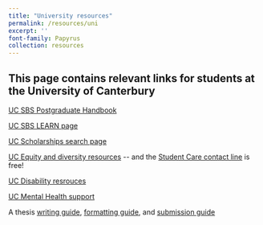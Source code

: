 ```yaml
---
title: "University resources"
permalink: /resources/uni
excerpt: ''
font-family: Papyrus
collection: resources
---
```


## This page  contains relevant links for students at the University of Canterbury

[UC SBS Postgraduate Handbook](http://www.canterbury.ac.nz/media/documents/postgraduate-/information-sheets/UC-biological-Sciences-pgrad-handbook.pdf)

[UC SBS LEARN page](https://learn.canterbury.ac.nz/course/view.php?id=4679)

[UC Scholarships search page](http://www.canterbury.ac.nz/scholarshipsearch/ScholarshipResults.aspx?Level=PG&College=SCIE&Subject=BIOL&Application=APPLREQ&IncludeGeneral=1)

[UC Equity and diversity resources](http://www.canterbury.ac.nz/support/equity/) -- and the [Student Care contact line](http://www.canterbury.ac.nz/support/needtotalk/) is free! 

[UC Disability resrouces](http://www.canterbury.ac.nz/disability/)

[UC Mental Health support](http://www.canterbury.ac.nz/support/health/mental-health/)

A thesis [writing guide](http://canterbury.libguides.com/writingup/writethesis), [formatting guide](http://canterbury.libguides.com/writingup/wordforthesis), and [submission guide](http://canterbury.libguides.com/sharepublish/thesissubmission)
